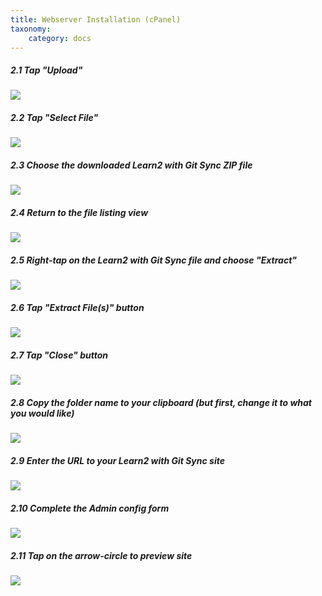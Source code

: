 ```yaml
---
title: Webserver Installation (cPanel)
taxonomy:
    category: docs
---
```


##### 2.1 Tap "Upload"

![](../../images/grav-learn2-with-git-sync---install-and-configure-on-reclaim-hosting/tap--upload-.png)

##### 2.2 Tap "Select File"

![](../../images/grav-learn2-with-git-sync---install-and-configure-on-reclaim-hosting/tap--select-file-.png)

##### 2.3 Choose the downloaded Learn2 with Git Sync ZIP file

![](../../images/grav-learn2-with-git-sync---install-and-configure-on-reclaim-hosting/choose-the-downloaded-learn2-with-git-sync-zip-file.png)

##### 2.4 Return to the file listing view

![](../../images/grav-learn2-with-git-sync---install-and-configure-on-reclaim-hosting/return-to-the-file-listing-view.png)

##### 2.5 Right-tap on the Learn2 with Git Sync file and choose "Extract"

![](../../images/grav-learn2-with-git-sync---install-and-configure-on-reclaim-hosting/right-tap-on-the-learn2-with-git-sync-file-and-choose--extract-.png)

##### 2.6 Tap "Extract File(s)" button

![](../../images/grav-learn2-with-git-sync---install-and-configure-on-reclaim-hosting/tap--extract-file-s---button.png)

##### 2.7 Tap "Close" button

![](../../images/grav-learn2-with-git-sync---install-and-configure-on-reclaim-hosting/tap--close--button.png)

##### 2.8 Copy the folder name to your clipboard (but first, change it to what you would like)

![](../../images/grav-learn2-with-git-sync---install-and-configure-on-reclaim-hosting/copy-the-folder-name-to-your-clipboard--but-first--change-it-to-what-you-would-like-.png)

##### 2.9 Enter the URL to your Learn2 with Git Sync site

![](../../images/grav-learn2-with-git-sync---install-and-configure-on-reclaim-hosting/enter-the-url-to-your-learn2-with-git-sync-site.png)

##### 2.10 Complete the Admin config form

![](../../images/grav-learn2-with-git-sync---install-and-configure-on-reclaim-hosting/complete-the-admin-config-form.png)

##### 2.11 Tap on the arrow-circle to preview site

![](../../images/grav-learn2-with-git-sync---install-and-configure-on-reclaim-hosting/tap-on-the-arrow-circle-to-preview-site.png)

